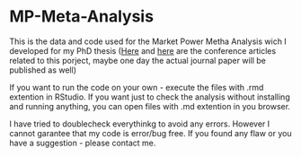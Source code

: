 # MP-Meta-Analysis
This is the data and code used for the Market Power Metha Analysis wich I developed for my PhD thesis ([Here](https://www.shs-conferences.org/articles/shsconf/abs/2021/03/shsconf_glob20_06004/shsconf_glob20_06004.html) and [here](https://dspace5.zcu.cz/handle/11025/43040) are the conference articles related to this porject, maybe one day the actual journal paper will be published as well)

If you want to run the code on your own - execute the files with .rmd extention in RStudio.
If you want just to check the analysis without installing and running anything, you can open files with .md extention in you browser.

I have tried to doublecheck everythinkg to avoid any errors. However I cannot garantee that my code is error/bug free. 
If you found any flaw or you have a suggestion - please contact me.  
